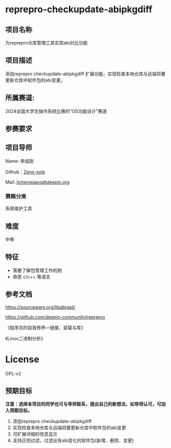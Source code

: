 # reprepro-checkupdate-abipkgdiff



## 项目名称

为reprepro仓库管理工具实现abi对比功能

## **项目描述**

添加reprepro checkupdate-abipkgdiff 扩展功能，实现检查本地仓库与远端将要更新仓库中软件包的abi变更。



## **所属赛道:**

2024全国大学生操作系统比赛的“OS功能设计”赛道

## **参赛要求**


## **项目导师**

Name: 李成刚

Github：[Zeno-sole](https://github.com/Zeno-sole)

Mail: lichenggang@deepin.org

### 赛题分类
系统维护工具

## **难度**

中等

## 特征

* 需要了解包管理工作机制
* 熟悉 c/c++ 等语言

## 参考文档

https://sourceware.org/libabigail/

https://github.com/deepin-community/reprepro

《程序员的自我修养—链接、装载与库》

《Linux二进制分析》

# License

GPL-v2

## 预期目标

**注意：选择本项目的同学也可与导师联系，提出自己的新想法，如导师认可，可加入预期目标。**

1.  添加reprepro checkupdate-abipkgdiff 
2.  实现检查本地仓库与远端将要更新仓库中软件包的abi变更
3.  可扩展详细的信息显示
4.  支持正则过滤，过滤出有abi变化的软件包(新增、删除、变更)

